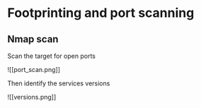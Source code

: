 # Footprinting and port scanning

## Nmap scan

Scan the target for open ports

![[port_scan.png]]

Then identify the services versions

![[versions.png]]
